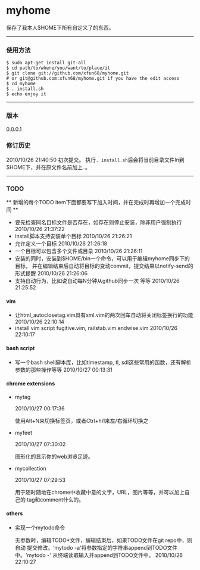 # myhome

保存了我本人$HOME下所有自定义了的东西。

-------------------------------------------------------------------------

### 使用方法

    $ sudo apt-get install git-all
    $ cd path/to/where/you/want/to/place/it
    $ git clone git://github.com/xfun68/myhome.git 
    # or git@github.com:xfun68/myhome.git if you have the edit access
    $ cd myhome
    $ . install.sh
    $ echo enjoy it

-------------------------------------------------------------------------

### 版本

0.0.0.1

### 修订历史

2010/10/26 21:40:50
    初次提交。
    执行`. install.sh`后会将当前目录文件ln到$HOME下，并在原文件名前加上`.`。

-------------------------------------------------------------------------

### TODO

** 新增的每个TODO item下面都要写下加入时间，并在完成时再增加一个完成时间 **

  * 要先检查同名目标文件是否存在，如存在则停止安装，除非用户强制执行
    2010/10/26 21:37:22
  * install脚本支持安装单个目标
    2010/10/26 21:26:21
  * 允许定义一个目标
    2010/10/26 21:26:18
  * 一个目标可以包含多个文件或目录
    2010/10/26 21:26:11
  * 安装的同时，安装到$HOME/bin一个命令，可以用于编辑myhome同步下的目标，
    并在编辑结束后自动将目标的变动commit，提交结果以notify-send的形式提醒
    2010/10/26 21:26:06
  * 支持自动行为，比如说自动每N分钟从github同步一次 等等
    2010/10/26 21:25:52

#### vim
  * 让html_autoclosetag.vim具有xml.vim的两次回车自动将关闭标签换行的功能
    2010/10/26 22:10:14
  * install vim script fugitive.vim, railstab.vim endwise.vim
    2010/10/26 22:10:17

#### bash script

  * 写一个bash shell脚本库，比如timestamp, tl, sdl这些常用的函数，还有解析
    参数的那些操作等等
    2010/10/27 00:13:31

#### chrome extensions

  * mytag

    2010/10/27 00:17:36

    使用Alt+N来切换标签页，或者Ctrl+h/l来左/右循环切换之

  * myfeet

    2010/10/27 07:30:02

    图形化的显示你的web浏览足迹。

  * mycollection

    2010/10/27 07:29:53

    用于随时随地在chrome中收藏中意的文字，URL，图片等等，并可以加上自己的
    tag和comment什么的。

#### others

  * 实现一个mytodo命令

    无参数时，编辑TODO*文件，编辑结束后，如果TODO文件在git repo中，则自动
    提交修改。‘mytodo -a'将参数指定的字符串append到TODO文件中。'mytodo -'
    从终端读取输入并append到TODO文件中。
    2010/10/26 22:10:27

